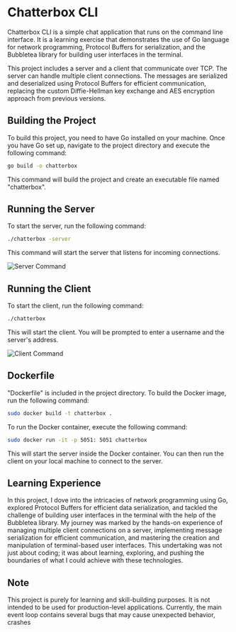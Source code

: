 # Chatterbox CLI

Chatterbox CLI is a simple chat application that runs on the command line interface. It is a learning exercise that demonstrates the use of Go language for network programming, Protocol Buffers for serialization, and the Bubbletea library for building user interfaces in the terminal.

This project includes a server and a client that communicate over TCP. The server can handle multiple client connections. The messages are serialized and deserialized using Protocol Buffers for efficient communication, replacing the custom Diffie-Hellman key exchange and AES encryption approach from previous versions.

## Building the Project

To build this project, you need to have Go installed on your machine. Once you have Go set up, navigate to the project directory and execute the following command:

```bash
go build -o chatterbox
```

This command will build the project and create an executable file named "chatterbox".

## Running the Server

To start the server, run the following command:

```bash
./chatterbox -server
```

This command will start the server that listens for incoming connections.

![Server Command](./gifs/server.gif)

## Running the Client

To start the client, run the following command:

```bash
./chatterbox
```

This will start the client. You will be prompted to enter a username and the server's address.

![Client Command](./gifs/client.gif)

## Dockerfile

"Dockerfile" is included in the project directory. To build the Docker image, run the following command:

```bash
sudo docker build -t chatterbox .
```

To run the Docker container, execute the following command:

```bash
sudo docker run -it -p 5051: 5051 chatterbox
```

This will start the server inside the Docker container. You can then run the client on your local machine to connect to the server.

## Learning Experience

In this project, I dove into the intricacies of network programming using Go, explored Protocol Buffers for efficient data serialization, and tackled the challenge of building user interfaces in the terminal with the help of the Bubbletea library. My journey was marked by the hands-on experience of managing multiple client connections on a server, implementing message serialization for efficient communication, and mastering the creation and manipulation of terminal-based user interfaces. This undertaking was not just about coding; it was about learning, exploring, and pushing the boundaries of what I could achieve with these technologies.

## Note

This project is purely for learning and skill-building purposes. It is not intended to be used for production-level applications. Currently, the main event loop contains several bugs that may cause unexpected behavior, crashes
